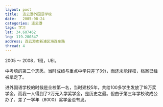 ```yaml
---
layout: post
title:  连云港外国语学校
date:   2005-08-24
categories: 连云港
tags: 学习
lat: 34.607462
lng: 119.200347
address: 连云港市新浦区海连东路
thread: 4
---
```


2005 ～ 2008，1班，UEI。

中考填的第二个志愿，当时成绩与重点中学只差了3分，而还未能择校，档案已经被拿走了。

进外国语学校的时候是全校第一名，当时建校5年，共给100多学生发放了18万奖学金，而我一人得到了2万元入学奖学金，是历史之最。但由于第三年学校改成公办了，差了一学年（8000）奖学金没有发。